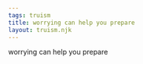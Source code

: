 ```yaml
---
tags: truism
title: worrying can help you prepare
layout: truism.njk
---
```


worrying can help you prepare